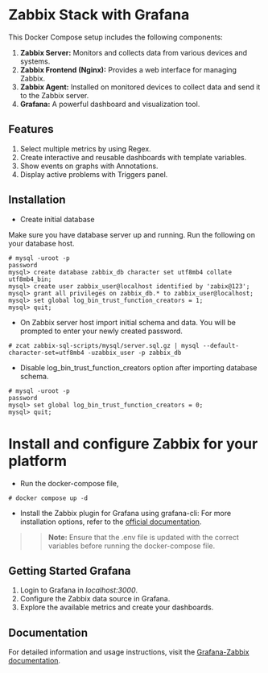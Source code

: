 # Zabbix Stack with Grafana
This Docker Compose setup includes the following components:

1. **Zabbix Server:** Monitors and collects data from various devices and systems.
1. **Zabbix Frontend (Nginx):** Provides a web interface for managing Zabbix.
1. **Zabbix Agent:** Installed on monitored devices to collect data and send it to the Zabbix server.
1. **Grafana:** A powerful dashboard and visualization tool.

## Features
1. Select multiple metrics by using Regex.
1. Create interactive and reusable dashboards with template variables.
1. Show events on graphs with Annotations.
1. Display active problems with Triggers panel.

## Installation
- Create initial database

Make sure you have database server up and running.
Run the following on your database host.
```
# mysql -uroot -p
password
mysql> create database zabbix_db character set utf8mb4 collate utf8mb4_bin;
mysql> create user zabbix_user@localhost identified by 'zabix@123';
mysql> grant all privileges on zabbix_db.* to zabbix_user@localhost;
mysql> set global log_bin_trust_function_creators = 1;
mysql> quit;
```
- On Zabbix server host import initial schema and data. You will be prompted to enter your newly created password.

```
# zcat zabbix-sql-scripts/mysql/server.sql.gz | mysql --default-character-set=utf8mb4 -uzabbix_user -p zabbix_db
```
- Disable log_bin_trust_function_creators option after importing database schema.
```
# mysql -uroot -p
password
mysql> set global log_bin_trust_function_creators = 0;
mysql> quit; 
```
# Install and configure Zabbix for your platform
- Run the docker-compose file,
```
# docker compose up -d
```
- Install the Zabbix plugin for Grafana using grafana-cli:
For more installation options, refer to the [official documentation](https://grafana.com/docs/plugins/alexanderzobnin-zabbix-app/latest/installation/).

>>**Note:** Ensure that the .env file is updated with the correct variables before running the docker-compose file.

## Getting Started Grafana
1. Login to Grafana in *localhost:3000*.
1. Configure the Zabbix data source in Grafana.
1. Explore the available metrics and create your dashboards.

## Documentation
For detailed information and usage instructions, visit the [Grafana-Zabbix documentation](https://grafana.com/docs/plugins/alexanderzobnin-zabbix-app/latest/configuration/).
